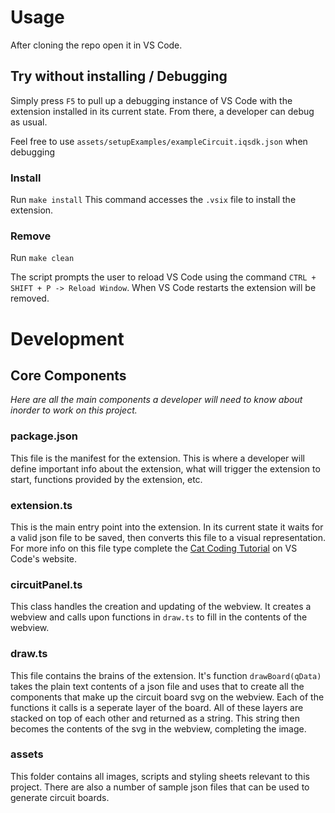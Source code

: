 # Usage
After cloning the repo open it in VS Code.

## Try without installing / Debugging

Simply press `F5` to pull up a debugging instance of VS Code with the extension installed in its current state. From there, a developer can debug as usual.

Feel free to use `assets/setupExamples/exampleCircuit.iqsdk.json` when debugging

### Install
Run `make install`
This command accesses the `.vsix` file to install the extension.

### Remove
Run `make clean`

The script prompts the user to reload VS Code using the command `CTRL + SHIFT + P -> Reload Window`. When VS Code restarts the extension will be removed.

# Development

## Core Components
*Here are all the main components a developer will need to know about inorder to work on this project.*

### package.json
This file is the manifest for the extension. This is where a developer will define important info about the extension, what will trigger the extension to start, functions provided by the extension, etc.

### extension.ts
This is the main entry point into the extension. In its current state it waits for a valid json file to be saved, then converts this file to a visual representation. For more info on this file type complete the [Cat Coding Tutorial](https://code.visualstudio.com/api/extension-guides/webview#webviews-api-basics) on VS Code's website.

### circuitPanel.ts
This class handles the creation and updating of the webview. It creates a webview and calls upon functions in `draw.ts` to fill in the contents of the webview.

### draw.ts
This file contains the brains of the extension. It's function `drawBoard(qData)` takes the plain text contents of a json file and uses that to create all the components that make up the circuit board svg on the webview. Each of the functions it calls is a seperate layer of the board. All of these layers are stacked on top of each other and returned as a string. This string then becomes the contents of the svg in the webview, completing the image.

### assets
This folder contains all images, scripts and styling sheets relevant to this project. There are also a number of sample json files that can be used to generate circuit boards.